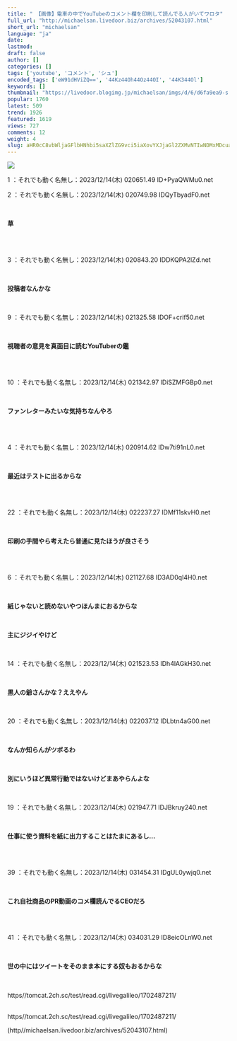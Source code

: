 ```yaml
---
title: " 【画像】電車の中でYouTubeのコメント欄を印刷して読んでる人がいてワロタ"
full_url: "http://michaelsan.livedoor.biz/archives/52043107.html"
short_url: "michaelsan"
language: "ja"
date: 
lastmod: 
draft: false
author: []
categories: []
tags: ['youtube', 'コメント', 'シュ']
encoded_tags: ['eW91dHViZQ==', '44Kz44Oh44Oz44OI', '44K344Ol']
keywords: []
thumbnail: "https://livedoor.blogimg.jp/michaelsan/imgs/d/6/d6fa9ea9-s.jpg"
popular: 1760
latest: 509
trend: 1926
featured: 1619
views: 727
comments: 12
weight: 4
slug: aHR0cC8vbWljaGFlbHNhbi5saXZlZG9vci5iaXovYXJjaGl2ZXMvNTIwNDMxMDcuaHRtbA==
---
```


![](https://livedoor.blogimg.jp/michaelsan/imgs/d/6/d6fa9ea9-s.jpg)

<div><p>1 ：それでも動く名無し：2023/12/14(木) 020651.49 ID+PyaQWMu0.net</p><p>2 ：それでも動く名無し：2023/12/14(木) 020749.98 IDQyTbyadF0.net</p><br><b><p>草</p><br></b><br><p>3 ：それでも動く名無し：2023/12/14(木) 020843.20 IDDKQPA2lZd.net</p><br><b><p>投稿者なんかな</p></b><br><p>9 ：それでも動く名無し：2023/12/14(木) 021325.58 IDOF+crif50.net</p><br><b><p>視聴者の意見を真面目に読むYouTuberの鑑</p><br></b><br><p>10 ：それでも動く名無し：2023/12/14(木) 021342.97 IDiSZMFGBp0.net</p><br><b><p>ファンレターみたいな気持ちなんやろ</p><br></b><br><p>4 ：それでも動く名無し：2023/12/14(木) 020914.62 IDw7ti91nL0.net</p><br><b><p>最近はテストに出るからな</p><br></b><br><p>22 ：それでも動く名無し：2023/12/14(木) 022237.27 IDMf11skvH0.net</p><br><b><p>印刷の手間やら考えたら普通に見たほうが良さそう<br></p><br></b><br><p>6 ：それでも動く名無し：2023/12/14(木) 021127.68 ID3AD0qI4H0.net</p><br><p><b><p>紙じゃないと読めないやつほんまにおるからな</p></b></p><p><b><p><br></p></b></p><b><p>主にジジイやけど</p></b><br><p>14 ：それでも動く名無し：2023/12/14(木) 021523.53 IDh4lAGkH30.net</p><br><b><p>黒人の爺さんかな？ええやん</p></b><br><p>20 ：それでも動く名無し：2023/12/14(木) 022037.12 IDLbtn4aG00.net</p><br><p><b><p>なんか知らんがツボるわ</p></b></p><p><b><p><br></p></b></p><b><p>別にいうほど異常行動ではないけどまあやらんよな</p></b><br><p>19 ：それでも動く名無し：2023/12/14(木) 021947.71 IDJBkruy240.net</p><br><b><p>仕事に使う資料を紙に出力することはたまにあるし…</p><br></b><br><p>39 ：それでも動く名無し：2023/12/14(木) 031454.31 IDgUL0ywjq0.net</p><br><b><p>これ自社商品のPR動画のコメ欄読んでるCEOだろ</p><br></b><br><p>41 ：それでも動く名無し：2023/12/14(木) 034031.29 ID8eicOLnW0.net</p><br><b><p>世の中にはツイートをそのまま本にする奴もおるからな</p><br></b><br>https//tomcat.2ch.sc/test/read.cgi/livegalileo/1702487211/<br><br clear='all'> <p id='a6850dc6aefc0d5bbff2bea180d92d89'> </p> <p id='a6850dc6aefc0d5bbff2bea180d92d89'> </p> <p class='alistcloud-container-6795'></p> <p>https//tomcat.2ch.sc/test/read.cgi/livegalileo/1702487211/</p></div>

(http//michaelsan.livedoor.biz/archives/52043107.html)
